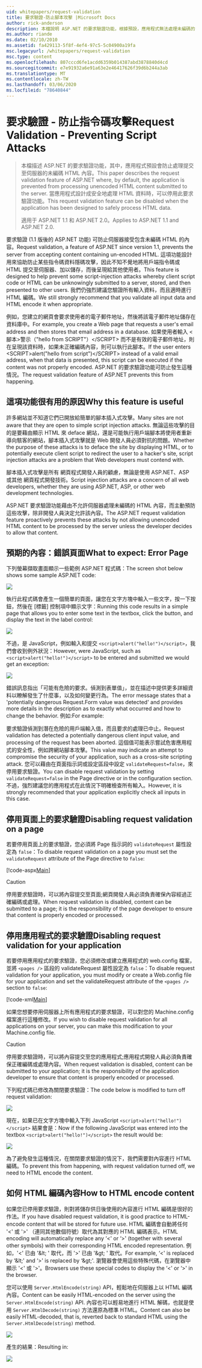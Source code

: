 ```yaml
---
uid: whitepapers/request-validation
title: 要求驗證-防止腳本攻擊 |Microsoft Docs
author: rick-anderson
description: 本檔說明 ASP.NET 的要求驗證功能，根據預設，應用程式無法處理未編碼的 HTML 內容 submitt 。
ms.author: riande
ms.date: 02/10/2010
ms.assetid: fa429113-5f8f-4ef4-97c5-5c04900a19fa
msc.legacyurl: /whitepapers/request-validation
msc.type: content
ms.openlocfilehash: 807cccd6fe1acdd6359b014387abd3878840d4cd
ms.sourcegitcommit: e7e91932a6e91a63e2e46417626f39d6b244a3ab
ms.translationtype: MT
ms.contentlocale: zh-TW
ms.lasthandoff: 03/06/2020
ms.locfileid: "78640844"
---
```

# <a name="request-validation---preventing-script-attacks"></a><span data-ttu-id="abf98-103">要求驗證 - 防止指令碼攻擊</span><span class="sxs-lookup"><span data-stu-id="abf98-103">Request Validation - Preventing Script Attacks</span></span>

> <span data-ttu-id="abf98-104">本檔描述 ASP.NET 的要求驗證功能，其中，應用程式預設會防止處理提交至伺服器的未編碼 HTML 內容。</span><span class="sxs-lookup"><span data-stu-id="abf98-104">This paper describes the request validation feature of ASP.NET where, by default, the application is prevented from processing unencoded HTML content submitted to the server.</span></span> <span data-ttu-id="abf98-105">當應用程式設計成安全地處理 HTML 資料時，可以停用此要求驗證功能。</span><span class="sxs-lookup"><span data-stu-id="abf98-105">This request validation feature can be disabled when the application has been designed to safely process HTML data.</span></span>
> 
> <span data-ttu-id="abf98-106">適用于 ASP.NET 1.1 和 ASP.NET 2.0。</span><span class="sxs-lookup"><span data-stu-id="abf98-106">Applies to ASP.NET 1.1 and ASP.NET 2.0.</span></span>

<span data-ttu-id="abf98-107">要求驗證 (1.1 版後的 ASP.NET 功能) 可防止伺服器接受包含未編碼 HTML 的內容。</span><span class="sxs-lookup"><span data-stu-id="abf98-107">Request validation, a feature of ASP.NET since version 1.1, prevents the server from accepting content containing un-encoded HTML.</span></span> <span data-ttu-id="abf98-108">這項功能設計用來協助防止某些指令碼資料隱碼攻擊，因此不知不覺地將用戶端指令碼或 HTML 提交至伺服器、加以儲存，而後呈現給其他使用者。</span><span class="sxs-lookup"><span data-stu-id="abf98-108">This feature is designed to help prevent some script-injection attacks whereby client script code or HTML can be unknowingly submitted to a server, stored, and then presented to other users.</span></span> <span data-ttu-id="abf98-109">我們仍強烈建議您驗證所有輸入資料，而且適時進行 HTML 編碼。</span><span class="sxs-lookup"><span data-stu-id="abf98-109">We still strongly recommend that you validate all input data and HTML encode it when appropriate.</span></span>

<span data-ttu-id="abf98-110">例如，您建立的網頁會要求使用者的電子郵件地址，然後將該電子郵件地址儲存在資料庫中。</span><span class="sxs-lookup"><span data-stu-id="abf98-110">For example, you create a Web page that requests a user's email address and then stores that email address in a database.</span></span> <span data-ttu-id="abf98-111">如果使用者輸入 &lt;腳本&gt;警示（"hello from SCRIPT"）&lt;/SCRIPT&gt; 而不是有效的電子郵件地址，則在呈現該資料時，如果未正確編碼內容，則可以執行此腳本。</span><span class="sxs-lookup"><span data-stu-id="abf98-111">If the user enters &lt;SCRIPT&gt;alert("hello from script")&lt;/SCRIPT&gt; instead of a valid email address, when that data is presented, this script can be executed if the content was not properly encoded.</span></span> <span data-ttu-id="abf98-112">ASP.NET 的要求驗證功能可防止發生這種情況。</span><span class="sxs-lookup"><span data-stu-id="abf98-112">The request validation feature of ASP.NET prevents this from happening.</span></span>

## <a name="why-this-feature-is-useful"></a><span data-ttu-id="abf98-113">這項功能很有用的原因</span><span class="sxs-lookup"><span data-stu-id="abf98-113">Why this feature is useful</span></span>

<span data-ttu-id="abf98-114">許多網站並不知道它們已開放給簡單的腳本插入式攻擊。</span><span class="sxs-lookup"><span data-stu-id="abf98-114">Many sites are not aware that they are open to simple script injection attacks.</span></span> <span data-ttu-id="abf98-115">無論這些攻擊的目的是要藉由顯示 HTML 來 deface 網站，還是可能執行用戶端腳本將使用者重新導向駭客的網站，腳本插入式攻擊就是 Web 開發人員必須對抗的問題。</span><span class="sxs-lookup"><span data-stu-id="abf98-115">Whether the purpose of these attacks is to deface the site by displaying HTML, or to potentially execute client script to redirect the user to a hacker's site, script injection attacks are a problem that Web developers must contend with.</span></span>

<span data-ttu-id="abf98-116">腳本插入式攻擊是所有 網頁程式開發人員的顧慮，無論是使用 ASP.NET、ASP 或其他 網頁程式開發技術。</span><span class="sxs-lookup"><span data-stu-id="abf98-116">Script injection attacks are a concern of all web developers, whether they are using ASP.NET, ASP, or other web development technologies.</span></span>

<span data-ttu-id="abf98-117">ASP.NET 要求驗證功能藉由不允許伺服器處理未編碼的 HTML 內容，而主動預防這些攻擊，除非開發人員決定允許該內容。</span><span class="sxs-lookup"><span data-stu-id="abf98-117">The ASP.NET request validation feature proactively prevents these attacks by not allowing unencoded HTML content to be processed by the server unless the developer decides to allow that content.</span></span>

## <a name="what-to-expect-error-page"></a><span data-ttu-id="abf98-118">預期的內容：錯誤頁面</span><span class="sxs-lookup"><span data-stu-id="abf98-118">What to expect: Error Page</span></span>

<span data-ttu-id="abf98-119">下列螢幕擷取畫面顯示一些範例 ASP.NET 程式碼：</span><span class="sxs-lookup"><span data-stu-id="abf98-119">The screen shot below shows some sample ASP.NET code:</span></span>

![](request-validation/_static/image1.png)

<span data-ttu-id="abf98-120">執行此程式碼會產生一個簡單的頁面，讓您在文字方塊中輸入一些文字，按一下按鈕，然後在 [標籤] 控制項中顯示文字：</span><span class="sxs-lookup"><span data-stu-id="abf98-120">Running this code results in a simple page that allows you to enter some text in the textbox, click the button, and display the text in the label control:</span></span>

![](request-validation/_static/image2.png)

<span data-ttu-id="abf98-121">不過，是 JavaScript，例如輸入和提交 `<script>alert("hello!")</script>`，我們會收到例外狀況：</span><span class="sxs-lookup"><span data-stu-id="abf98-121">However, were JavaScript, such as `<script>alert("hello!")</script>` to be entered and submitted we would get an exception:</span></span>

![](request-validation/_static/image3.png)

<span data-ttu-id="abf98-122">錯誤訊息指出「可能有危險的要求。偵測到表單值」，並在描述中提供更多詳細資料以瞭解發生了什麼事，以及如何變更行為。</span><span class="sxs-lookup"><span data-stu-id="abf98-122">The error message states that a 'potentially dangerous Request.Form value was detected' and provides more details in the description as to exactly what occurred and how to change the behavior.</span></span> <span data-ttu-id="abf98-123">例如:</span><span class="sxs-lookup"><span data-stu-id="abf98-123">For example:</span></span>

<span data-ttu-id="abf98-124">要求驗證偵測到潛在危險的用戶端輸入值，而且要求的處理已中止。</span><span class="sxs-lookup"><span data-stu-id="abf98-124">Request validation has detected a potentially dangerous client input value, and processing of the request has been aborted.</span></span> <span data-ttu-id="abf98-125">這個值可能表示嘗試危害應用程式的安全性，例如跨網站腳本攻擊。</span><span class="sxs-lookup"><span data-stu-id="abf98-125">This value may indicate an attempt to compromise the security of your application, such as a cross-site scripting attack.</span></span> <span data-ttu-id="abf98-126">您可以藉由在頁面指示詞或設定區段中設定 `validateRequest=false`，來停用要求驗證。</span><span class="sxs-lookup"><span data-stu-id="abf98-126">You can disable request validation by setting `validateRequest=false` in the Page directive or in the configuration section.</span></span> <span data-ttu-id="abf98-127">不過，強烈建議您的應用程式在此情況下明確檢查所有輸入。</span><span class="sxs-lookup"><span data-stu-id="abf98-127">However, it is strongly recommended that your application explicitly check all inputs in this case.</span></span>

## <a name="disabling-request-validation-on-a-page"></a><span data-ttu-id="abf98-128">停用頁面上的要求驗證</span><span class="sxs-lookup"><span data-stu-id="abf98-128">Disabling request validation on a page</span></span>

<span data-ttu-id="abf98-129">若要停用頁面上的要求驗證，您必須將 Page 指示詞的 `validateRequest` 屬性設定為 `false`：</span><span class="sxs-lookup"><span data-stu-id="abf98-129">To disable request validation on a page you must set the `validateRequest` attribute of the Page directive to `false`:</span></span>

[!code-aspx[Main](request-validation/samples/sample1.aspx)]

> [!CAUTION]
> <span data-ttu-id="abf98-130">停用要求驗證時，可以將內容提交至頁面;網頁開發人員必須負責確保內容經過正確編碼或處理。</span><span class="sxs-lookup"><span data-stu-id="abf98-130">When request validation is disabled, content can be submitted to a page; it is the responsibility of the page developer to ensure that content is properly encoded or processed.</span></span>

## <a name="disabling-request-validation-for-your-application"></a><span data-ttu-id="abf98-131">停用應用程式的要求驗證</span><span class="sxs-lookup"><span data-stu-id="abf98-131">Disabling request validation for your application</span></span>

<span data-ttu-id="abf98-132">若要停用應用程式的要求驗證，您必須修改或建立應用程式的 web.config 檔案，並將 `<pages />` 區段的 validateRequest 屬性設定為 `false`：</span><span class="sxs-lookup"><span data-stu-id="abf98-132">To disable request validation for your application, you must modify or create a Web.config file for your application and set the validateRequest attribute of the `<pages />` section to `false`:</span></span>

[!code-xml[Main](request-validation/samples/sample2.xml)]

<span data-ttu-id="abf98-133">如果您想要停用伺服器上所有應用程式的要求驗證，可以對您的 Machine.config 檔案進行這種修改。</span><span class="sxs-lookup"><span data-stu-id="abf98-133">If you wish to disable request validation for all applications on your server, you can make this modification to your Machine.config file.</span></span>

> [!CAUTION]
> <span data-ttu-id="abf98-134">停用要求驗證時，可以將內容提交至您的應用程式;應用程式開發人員必須負責確保正確編碼或處理內容。</span><span class="sxs-lookup"><span data-stu-id="abf98-134">When request validation is disabled, content can be submitted to your application; it is the responsibility of the application developer to ensure that content is properly encoded or processed.</span></span>

<span data-ttu-id="abf98-135">下列程式碼已修改為關閉要求驗證：</span><span class="sxs-lookup"><span data-stu-id="abf98-135">The code below is modified to turn off request validation:</span></span>

![](request-validation/_static/image4.png)

<span data-ttu-id="abf98-136">現在，如果已在文字方塊中輸入下列 JavaScript `<script>alert("hello!")</script>` 結果會是：</span><span class="sxs-lookup"><span data-stu-id="abf98-136">Now if the following JavaScript was entered into the textbox `<script>alert("hello!")</script>` the result would be:</span></span>

![](request-validation/_static/image5.png)

<span data-ttu-id="abf98-137">為了避免發生這種情況，在關閉要求驗證的情況下，我們需要對內容進行 HTML 編碼。</span><span class="sxs-lookup"><span data-stu-id="abf98-137">To prevent this from happening, with request validation turned off, we need to HTML encode the content.</span></span>

## <a name="how-to-html-encode-content"></a><span data-ttu-id="abf98-138">如何 HTML 編碼內容</span><span class="sxs-lookup"><span data-stu-id="abf98-138">How to HTML encode content</span></span>

<span data-ttu-id="abf98-139">如果您已停用要求驗證，則對將儲存供日後使用的內容進行 HTML 編碼是很好的作法。</span><span class="sxs-lookup"><span data-stu-id="abf98-139">If you have disabled request validation, it is good practice to HTML-encode content that will be stored for future use.</span></span> <span data-ttu-id="abf98-140">HTML 編碼會自動將任何 '&lt;' 或 '&gt;' （連同其他數個符號）取代為其對應的 HTML 編碼表示。</span><span class="sxs-lookup"><span data-stu-id="abf98-140">HTML encoding will automatically replace any ‘&lt;' or ‘&gt;' (together with several other symbols) with their corresponding HTML encoded representation.</span></span> <span data-ttu-id="abf98-141">例如，'&lt;' 已由 '&amp;lt; ' 取代，而 '&gt;' 已由 '&amp;gt; ' 取代。</span><span class="sxs-lookup"><span data-stu-id="abf98-141">For example, ‘&lt;' is replaced by ‘&amp;lt;' and ‘&gt;' is replaced by ‘&amp;gt;'.</span></span> <span data-ttu-id="abf98-142">瀏覽器會使用這些特殊代碼，在瀏覽器中顯示 '&lt;' 或 '&gt;'。</span><span class="sxs-lookup"><span data-stu-id="abf98-142">Browsers use these special codes to display the ‘&lt;' or ‘&gt;' in the browser.</span></span>

<span data-ttu-id="abf98-143">您可以使用 `Server.HtmlEncode(string)` API，輕鬆地在伺服器上以 HTML 編碼內容。</span><span class="sxs-lookup"><span data-stu-id="abf98-143">Content can be easily HTML-encoded on the server using the `Server.HtmlEncode(string)` API.</span></span> <span data-ttu-id="abf98-144">內容也可以輕易地進行 HTML 解碼，也就是使用 `Server.HtmlDecode(string)` 方法還原為標準 HTML。</span><span class="sxs-lookup"><span data-stu-id="abf98-144">Content can also be easily HTML-decoded, that is, reverted back to standard HTML using the `Server.HtmlDecode(string)` method.</span></span>

![](request-validation/_static/image6.png)

<span data-ttu-id="abf98-145">產生的結果：</span><span class="sxs-lookup"><span data-stu-id="abf98-145">Resulting in:</span></span>

![](request-validation/_static/image7.png)
